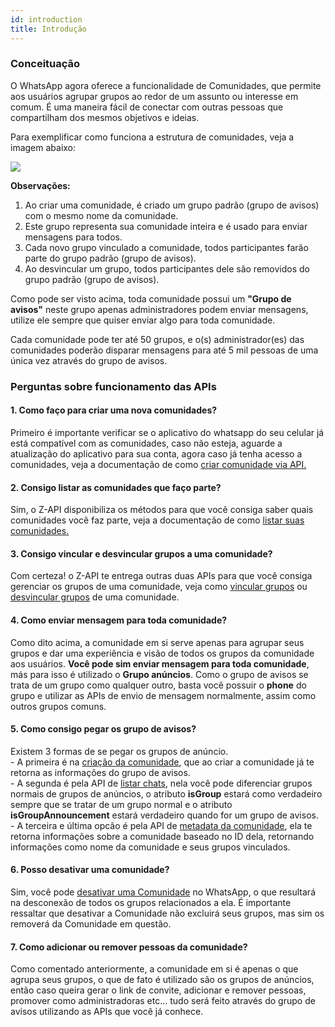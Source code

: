```yaml
---
id: introduction
title: Introdução
---
```


### Conceituação

O WhatsApp agora oferece a funcionalidade de Comunidades, que permite aos usuários agrupar grupos ao redor de um assunto ou interesse em comum. É uma maneira fácil de conectar com outras pessoas que compartilham dos mesmos objetivos e ideias.

Para exemplificar como funciona a estrutura de comunidades, veja a imagem abaixo:

<img src="https://raw.githubusercontent.com/Z-API/z-api-docs/main/img/communities.png" />


**Observações:**

1. Ao criar uma comunidade, é criado um grupo padrão (grupo de avisos) com o mesmo nome da comunidade.
2. Este grupo representa sua comunidade inteira e é usado para enviar mensagens para todos.
3. Cada novo grupo vinculado a comunidade, todos participantes farão parte do grupo padrão (grupo de avisos).
4. Ao desvincular um grupo, todos participantes dele são removidos do grupo padrão (grupo de avisos).

Como pode ser visto acima, toda comunidade possui um **"Grupo de avisos"** neste grupo apenas administradores podem enviar mensagens, utilize ele sempre que quiser enviar algo para toda comunidade.

Cada comunidade pode ter até 50 grupos, e o(s) administrador(es) das comunidades poderão disparar mensagens para até 5 mil pessoas de uma única vez através do grupo de avisos.

### Perguntas sobre funcionamento das APIs

#### 1. Como faço para criar uma nova comunidades?

Primeiro é importante verificar se o aplicativo do whatsapp do seu celular já está compatível com as comunidades, caso não esteja, aguarde a atualização do aplicativo para sua conta, agora caso já tenha acesso a comunidades, veja a documentação de como <a href="/communities/create-community">criar comunidade via API.</a>

#### 2. Consigo listar as comunidades que faço parte?

Sim, o Z-API disponibiliza os métodos para que você consiga saber quais comunidades você faz parte, veja a documentação de como <a href="/communities/list-communities">listar suas comunidades.</a>

#### 3. Consigo vincular e desvincular grupos a uma comunidade?

Com certeza! o Z-API te entrega outras duas APIs para que você consiga gerenciar os grupos de uma comunidade, veja como <a href="/communities/link-groups">vincular grupos</a> ou <a href="/communities/unlink-groups">desvincular grupos</a> de uma comunidade.

#### 4. Como enviar mensagem para toda comunidade?

Como dito acima, a comunidade em si serve apenas para agrupar seus grupos e dar uma experiência e visão de todos os grupos da comunidade aos usuários. **Você pode sim enviar mensagem para toda comunidade**, más para isso é utilizado o **Grupo anúncios**. Como o grupo de avisos se trata de um grupo como qualquer outro, basta você possuir o **phone** do grupo e utilizar as APIs de envio de mensagem normalmente, assim como outros grupos comuns.

#### 5. Como consigo pegar os grupo de avisos?

Existem 3 formas de se pegar os grupos de anúncio. <br /> - A primeira é na <a href="/communities/create-community">criação da comunidade</a>, que ao criar a comunidade já te retorna as informações do grupo de avisos. <br /> - A segunda é pela API de <a href="/chats/get-chats">listar chats</a>, nela você pode diferenciar grupos normais de grupos de anúncios, o atributo **isGroup** estará como verdadeiro sempre que se tratar de um grupo normal e o atributo **isGroupAnnouncement** estará verdadeiro quando for um grupo de avisos.<br /> - A terceira e última opcão é pela API de <a href="/communities/community-metadata">metadata da comunidade</a>, ela te retorna informações sobre a comunidade baseado no ID dela, retornando informações como nome da comunidade e seus grupos vinculados.

#### 6. Posso desativar uma comunidade?

Sim, você pode <a href="/communities/deactivate-community">desativar uma Comunidade</a> no WhatsApp, o que resultará na desconexão de todos os grupos relacionados a ela. É importante ressaltar que desativar a Comunidade não excluirá seus grupos, mas sim os removerá da Comunidade em questão.

#### 7. Como adicionar ou remover pessoas da comunidade?

Como comentado anteriormente, a comunidade em si é apenas o que agrupa seus grupos, o que de fato é utilizado são os grupos de anúncios, então caso queira gerar o link de convite, adicionar e remover pessoas, promover como administradoras etc... tudo será feito através do grupo de avisos utilizando as APIs que você já conhece.
